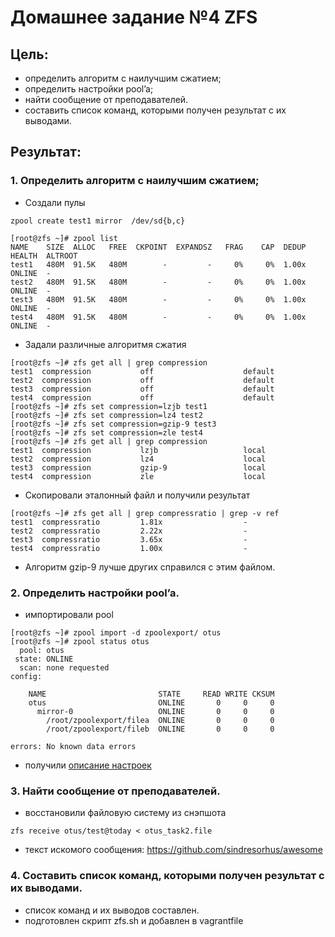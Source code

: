# Домашнее задание №4 ZFS

## Цель:
- определить алгоритм с наилучшим сжатием;
- определить настройки pool’a;
- найти сообщение от преподавателей.
- составить список команд, которыми получен результат с их выводами.

## Результат:
### 1. Определить алгоритм с наилучшим сжатием;
- Создали пулы 
```
zpool create test1 mirror  /dev/sd{b,c}
```
```
[root@zfs ~]# zpool list
NAME    SIZE  ALLOC   FREE  CKPOINT  EXPANDSZ   FRAG    CAP  DEDUP    HEALTH  ALTROOT
test1   480M  91.5K   480M        -         -     0%     0%  1.00x    ONLINE  -
test2   480M  91.5K   480M        -         -     0%     0%  1.00x    ONLINE  -
test3   480M  91.5K   480M        -         -     0%     0%  1.00x    ONLINE  -
test4   480M  91.5K   480M        -         -     0%     0%  1.00x    ONLINE  -
```
- Задали различные алгоритмя сжатия
```
[root@zfs ~]# zfs get all | grep compression
test1  compression           off                    default
test2  compression           off                    default
test3  compression           off                    default
test4  compression           off                    default
[root@zfs ~]# zfs set compression=lzjb test1
[root@zfs ~]# zfs set compression=lz4 test2
[root@zfs ~]# zfs set compression=gzip-9 test3
[root@zfs ~]# zfs set compression=zle test4
[root@zfs ~]# zfs get all | grep compression
test1  compression           lzjb                   local
test2  compression           lz4                    local
test3  compression           gzip-9                 local
test4  compression           zle                    local
```
- Скопировали эталонный файл и получили результат
```
[root@zfs ~]# zfs get all | grep compressratio | grep -v ref
test1  compressratio         1.81x                  -
test2  compressratio         2.22x                  -
test3  compressratio         3.65x                  -
test4  compressratio         1.00x                  -
```
- Алгоритм gzip-9 лучше других справился с этим файлом.
### 2. Определить настройки pool’a.
- импортировали pool
```
[root@zfs ~]# zpool import -d zpoolexport/ otus
[root@zfs ~]# zpool status otus
  pool: otus
 state: ONLINE
  scan: none requested
config:

	NAME                         STATE     READ WRITE CKSUM
	otus                         ONLINE       0     0     0
	  mirror-0                   ONLINE       0     0     0
	    /root/zpoolexport/filea  ONLINE       0     0     0
	    /root/zpoolexport/fileb  ONLINE       0     0     0

errors: No known data errors
```
- получили [описание настроек](./pool_settings)
### 3. Найти сообщение от преподавателей.
- восстановили файловую систему из снэпшота
```
zfs receive otus/test@today < otus_task2.file
```
- текст искомого сообщения: https://github.cоm/sindresorhus/awesоme
### 4. Составить список команд, которыми получен результат с их выводами.
- список команд и их выводов составлен.
- подготовлен скрипт zfs.sh и добавлен в vagrantfile